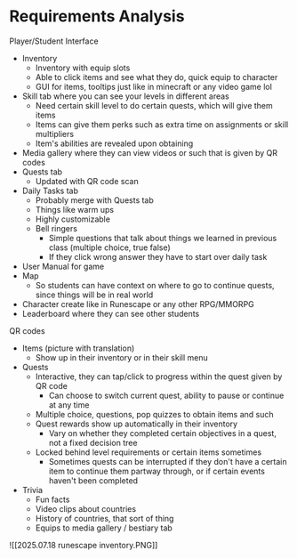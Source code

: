 # Requirements Analysis

Player/Student Interface
- Inventory
	- Inventory with equip slots
	- Able to click items and see what they do, quick equip to character
	- GUI for items, tooltips just like in minecraft or any video game lol
- Skill tab where you can see your levels in different areas
	- Need certain skill level to do certain quests, which will give them items
	- Items can give them perks such as extra time on assignments or skill multipliers
	- Item's abilities are revealed upon obtaining
- Media gallery where they can view videos or such that is given by QR codes
- Quests tab
	- Updated with QR code scan
- Daily Tasks tab
	- Probably merge with Quests tab
	- Things like warm ups
	- Highly customizable
	- Bell ringers
		- Simple questions that talk about things we learned in previous class (multiple choice, true false)
		- If they click wrong answer they have to start over daily task
- User Manual for game
- Map 
	- So students can have context on where to go to continue quests, since things will be in real world
- Character create like in Runescape or any other RPG/MMORPG
- Leaderboard where they can see other students

QR codes
- Items (picture with translation)
	- Show up in their inventory or in their skill menu
- Quests
	- Interactive, they can tap/click to progress within the quest given by QR code
		- Can choose to switch current quest, ability to pause or continue at any time
	- Multiple choice, questions, pop quizzes to obtain items and such
	- Quest rewards show up automatically in their inventory
		- Vary on whether they completed certain objectives in a quest, not a fixed decision tree
	- Locked behind level requirements or certain items sometimes
		- Sometimes quests can be interrupted if they don't have a certain item to continue them partway through, or if certain events haven't been completed
- Trivia
	- Fun facts
	- Video clips about countries
	- History of countries, that sort of thing
	- Equips to media gallery / bestiary tab

![[2025.07.18 runescape inventory.PNG]]